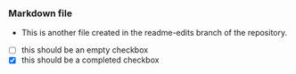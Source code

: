 ### Markdown file
- This is another file created in the readme-edits branch of the repository.
- [ ] this should be an empty checkbox
- [x] this should be a completed checkbox
